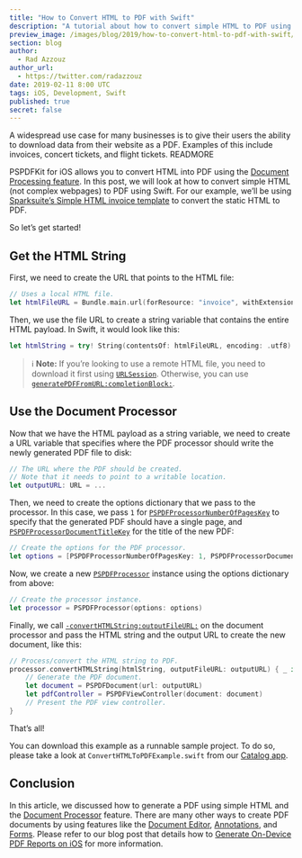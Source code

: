 ```yaml
---
title: "How to Convert HTML to PDF with Swift"
description: "A tutorial about how to convert simple HTML to PDF using Swift."
preview_image: /images/blog/2019/how-to-convert-html-to-pdf-with-swift/article-header.png
section: blog
author:
  - Rad Azzouz
author_url:
  - https://twitter.com/radazzouz
date: 2019-02-11 8:00 UTC
tags: iOS, Development, Swift
published: true
secret: false
---
```


A widespread use case for many businesses is to give their users the ability to download data from their website as a PDF. Examples of this include invoices, concert tickets, and flight tickets.
READMORE

PSPDFKit for iOS allows you to convert HTML into PDF using the [Document Processing feature][document processing]. In this post, we will look at how to convert simple HTML (not complex webpages) to PDF using Swift. For our example, we’ll be using [Sparksuite’s Simple HTML invoice template][simple-html-invoice-template repo] to convert the static HTML to PDF.

So let’s get started!

## Get the HTML String

First, we need to create the URL that points to the HTML file:

```swift
// Uses a local HTML file.
let htmlFileURL = Bundle.main.url(forResource: "invoice", withExtension: "html", subdirectory:"Samples")!
```

Then, we use the file URL to create a string variable that contains the entire HTML payload. In Swift, it would look like this:

```swift
let htmlString = try! String(contentsOf: htmlFileURL, encoding: .utf8)
```

> ℹ️ **Note:** If you’re looking to use a remote HTML file, you need to download it first using [`URLSession`][urlsession-apple-api]. Otherwise, you can use [`generatePDFFromURL:completionBlock:`][].

## Use the Document Processor

Now that we have the HTML payload as a string variable, we need to create a URL variable that specifies where the PDF processor should write the newly generated PDF file to disk:

```swift
// The URL where the PDF should be created.
// Note that it needs to point to a writable location.
let outputURL: URL = ...
```

Then, we need to create the options dictionary that we pass to the processor. In this case, we pass `1` for [`PSPDFProcessorNumberOfPagesKey`][pspdfprocessornumberofpageskey-api] to specify that the generated PDF should have a single page, and [`PSPDFProcessorDocumentTitleKey`][pspdfrocessordocumenttitlekey-api] for the title of the new PDF:

```swift
// Create the options for the PDF processor.
let options = [PSPDFProcessorNumberOfPagesKey: 1, PSPDFProcessorDocumentTitleKey: "Generated PDF"] as [String: Any]
```

Now, we create a new [`PSPDFProcessor`][pspdfrocessor-api] instance using the options dictionary from above:

```swift
// Create the processor instance.
let processor = PSPDFProcessor(options: options)
```

Finally, we call [`-convertHTMLString:outputFileURL:`][] on the document processor and pass the HTML string and the output URL to create the new document, like this:

```swift
// Process/convert the HTML string to PDF.
processor.convertHTMLString(htmlString, outputFileURL: outputURL) { _ in
    // Generate the PDF document.
    let document = PSPDFDocument(url: outputURL)
    let pdfController = PSPDFViewController(document: document)
    // Present the PDF view controller.
}
```

That’s all!

You can download this example as a runnable sample project. To do so, please take a look at `ConvertHTMLToPDFExample.swift` from our [Catalog app][catalog].

## Conclusion

In this article, we discussed how to generate a PDF using simple HTML and the [Document Processor][document-processing-guide] feature. There are many other ways to create PDF documents by using features like the [Document Editor][document-editor-guide], [Annotations][introduction-to-annotations-guide], and [Forms][introduction-to-forms-guide]. Please refer to our blog post that details how to [Generate On-Device PDF Reports on iOS][generate-on-device-pdf-reports-on-ios-blogpost] for more information.

[document processing]: /guides/ios/current/features/document-processing/
[simple-html-invoice-template repo]: https://github.com/sparksuite/simple-html-invoice-template
[urlsession-apple-api]: https://developer.apple.com/documentation/foundation/urlsession
[pspdfprocessornumberofpageskey-api]: https://pspdfkit.com/api/ios/Other%20Constants.html#/c:@PSPDFProcessorNumberOfPagesKey
[pspdfrocessordocumenttitlekey-api]: https://pspdfkit.com/api/ios/Other%20Constants.html#/c:@PSPDFProcessorDocumentTitleKey
[pspdfrocessor-api]: https://pspdfkit.com/api/ios/Classes/PSPDFProcessor.html
[`-converthtmlstring:outputfileurl:`]: https://pspdfkit.com/api/ios/Classes/PSPDFProcessor.html#/c:objc(cs)PSPDFProcessor(im)convertHTMLString:outputFileURL:
[`generatepdffromurl:completionblock:`]: https://pspdfkit.com/api/ios/Classes/PSPDFProcessor.html#/c:objc(cs)PSPDFProcessor(im)generatePDFFromURL:completionBlock:
[catalog]: /guides/ios/current/getting-started/example-projects/#pspdfcatalog
[document-processing-guide]: /guides/ios/current/features/document-processing/
[document-editor-guide]: /guides/ios/current/features/document-editor/#programmatic-access
[introduction-to-annotations-guide]: /guides/ios/current/annotations/introduction-to-annotations/
[introduction-to-forms-guide]: /guides/ios/current/forms/introduction-to-forms/
[generate-on-device-pdf-reports-on-ios-blogpost]: /blog/2018/generate-on-device-pdf-reports-on-ios/
